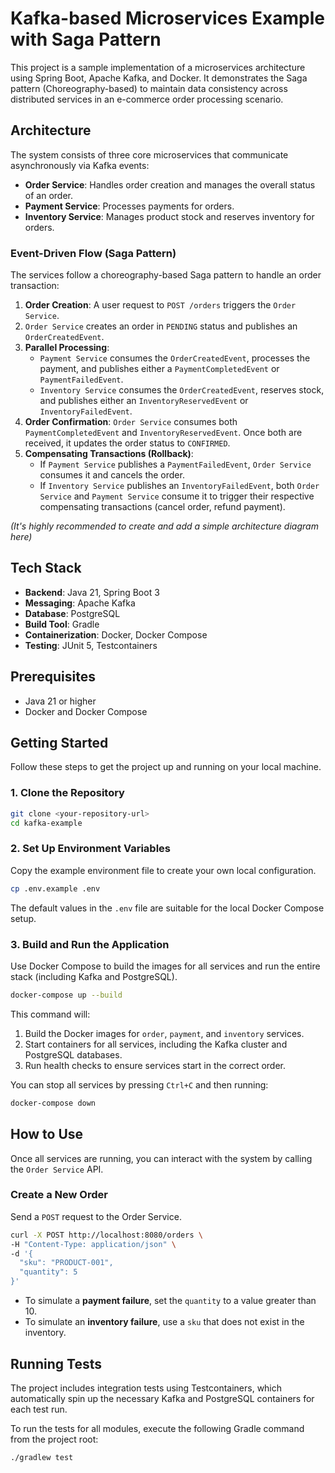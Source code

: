 # Kafka-based Microservices Example with Saga Pattern

This project is a sample implementation of a microservices architecture using Spring Boot, Apache Kafka, and Docker. It demonstrates the Saga pattern (Choreography-based) to maintain data consistency across distributed services in an e-commerce order processing scenario.

## Architecture

The system consists of three core microservices that communicate asynchronously via Kafka events:

- **Order Service**: Handles order creation and manages the overall status of an order.
- **Payment Service**: Processes payments for orders.
- **Inventory Service**: Manages product stock and reserves inventory for orders.

### Event-Driven Flow (Saga Pattern)

The services follow a choreography-based Saga pattern to handle an order transaction:

1.  **Order Creation**: A user request to `POST /orders` triggers the `Order Service`.
2.  `Order Service` creates an order in `PENDING` status and publishes an `OrderCreatedEvent`.
3.  **Parallel Processing**:
    - `Payment Service` consumes the `OrderCreatedEvent`, processes the payment, and publishes either a `PaymentCompletedEvent` or `PaymentFailedEvent`.
    - `Inventory Service` consumes the `OrderCreatedEvent`, reserves stock, and publishes either an `InventoryReservedEvent` or `InventoryFailedEvent`.
4.  **Order Confirmation**: `Order Service` consumes both `PaymentCompletedEvent` and `InventoryReservedEvent`. Once both are received, it updates the order status to `CONFIRMED`.
5.  **Compensating Transactions (Rollback)**:
    - If `Payment Service` publishes a `PaymentFailedEvent`, `Order Service` consumes it and cancels the order.
    - If `Inventory Service` publishes an `InventoryFailedEvent`, both `Order Service` and `Payment Service` consume it to trigger their respective compensating transactions (cancel order, refund payment).

_(It's highly recommended to create and add a simple architecture diagram here)_

## Tech Stack

- **Backend**: Java 21, Spring Boot 3
- **Messaging**: Apache Kafka
- **Database**: PostgreSQL
- **Build Tool**: Gradle
- **Containerization**: Docker, Docker Compose
- **Testing**: JUnit 5, Testcontainers

## Prerequisites

- Java 21 or higher
- Docker and Docker Compose

## Getting Started

Follow these steps to get the project up and running on your local machine.

### 1. Clone the Repository

```bash
git clone <your-repository-url>
cd kafka-example
```

### 2. Set Up Environment Variables

Copy the example environment file to create your own local configuration.

```bash
cp .env.example .env
```

The default values in the `.env` file are suitable for the local Docker Compose setup.

### 3. Build and Run the Application

Use Docker Compose to build the images for all services and run the entire stack (including Kafka and PostgreSQL).

```bash
docker-compose up --build
```

This command will:

1.  Build the Docker images for `order`, `payment`, and `inventory` services.
2.  Start containers for all services, including the Kafka cluster and PostgreSQL databases.
3.  Run health checks to ensure services start in the correct order.

You can stop all services by pressing `Ctrl+C` and then running:

```bash
docker-compose down
```

## How to Use

Once all services are running, you can interact with the system by calling the `Order Service` API.

### Create a New Order

Send a `POST` request to the Order Service.

```bash
curl -X POST http://localhost:8080/orders \
-H "Content-Type: application/json" \
-d '{
  "sku": "PRODUCT-001",
  "quantity": 5
}'
```

- To simulate a **payment failure**, set the `quantity` to a value greater than 10.
- To simulate an **inventory failure**, use a `sku` that does not exist in the inventory.

## Running Tests

The project includes integration tests using Testcontainers, which automatically spin up the necessary Kafka and PostgreSQL containers for each test run.

To run the tests for all modules, execute the following Gradle command from the project root:

```bash
./gradlew test
```
